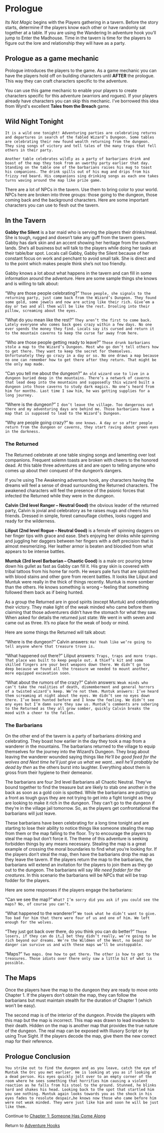 # Prologue

*Its Not Magic* begins with the Players gathering in a tavern. Before the story starts, determine if the players know each other or have randomly sat together at a table. If you are using the Wandering In adventure hook you’ll jump to Enter the Madhouse. Time in the tavern is time for the players to figure out the lore and relationship they will have as a party.

## Prologue as a game mechanic

Prologue introduces the players to the game. As a game mechanic you can have the players hold off on building characters until **AFTER** the prologue. This way they can craft characters specific to the adventure.

You can use this game mechanic to enable your players to create characters specific for this adventure (warriors and rogues). If your players already have characters you can skip this mechanic. I've borrowed this idea from Wyrd's excellent **Tales from the Breach** game.

## Wild Night Tonight

`It is a wild one tonight! Adventuring parties are celebrating returns and departures in search of the fabled Wizard’s Dungeon. Some tables are celebrating their new found wealth returning from the dungeon. They sing songs of victory and tell tales of the many traps that fell others in their party.`

`Another table celebrates wildly as a party of barbarians drink and boast of the map they took from an uworthy party earlier that day. Standing on the table one of the barbarians raises his mug to toast his companions. The drink spills out of his mug and drips from his frizzy red beard. His companions sing drinking songs as each one takes turns waving around the map like prize game.`

There are a lot of NPCs in the tavern. Use them to bring color to your world. NPCs here are broken into three groups: those going to the dungeon, those coming back and the background characters. Here are some important characters you can use to flesh out the tavern.

## In the Tavern

**Gabby the Silent** is a bar maid who is serving the players their drinks/meal. She is tough, rugged and doesn’t take any guff from the tavern goers. Gabby has dark skin and an accent showing her heritage from the southern lands. She’s all business but will talk to the players while doing her tasks at their table/bar spot. Locals call Gabby, Gabby the Silent because of her constant focus on work and penchant to avoid small talk. She is direct and to the point which makes people think she’s not too friendly.

Gabby knows a lot about what happens in the tavern and can fill in some information around the adventure. Here are some sample things she knows and is willing to talk about:

“Why are those people celebrating?” 
`Those people, she signals to the returning party, just came back from the Wizard’s Dungeon. They found some gold, some jewels and now are acting like their rich. Give’em a day or two and all them will be like the rest. Drooling into their pillow, screaming about the eyes.`

”What do you mean like the rest?” 
`They aren’t the first to come back. Lately everyone who comes back goes crazy within a few days. No one ever spends the money they find. Locals say its cursed and return it to the mountain caverns to keep the curse far away from here.`

“Who are those people getting ready to leave?” 
`Those drunk barbarians stole a map to the Wizard’s Dungeon. Most who go don’t tell others how to get there. They want to keep the secret for themselves. Unfortunately they go crazy in a day or so. No one draws a map because no one can remember how to get there after they return. That might be the only map made.`

“Can you tell me about the dungeon?” 
`An old wizard use to live in a dungeon buried deep in the mountains. There’s a network of caverns that lead deep into the mountains and supposedly this wizard built a dungeon into those caverns to study dark magics. No one’s heard from him for months. Last time I saw him, he was getting supplies for a long journey.`

“Where is the dungeon?” 
`I don’t leave the village. Too dangerous out there and my adventuring days are behind me. Those barbarians have a map that is supposed to lead to the Wizard’s Dungeon.`

“Why are people going crazy?” 
`No one knows. A day or so after people return from the dungeon or caverns, they start raving about green eyes in the darkness.` 

### The Returned

The Returned celebrate at one table singing songs and lamenting over lost companions. Frequent solemn toasts are broken with cheers to the honored dead. At this table three adventures sit and are open to telling anyone who comes up about their conquest of the dungeon’s dangers.

If you’re using The Awakening adventure hook, any characters having the dreams will feel a sense of dread surrounding the Returned characters. The awakened characters will feel the presence of the psionic forces that infected the Returned while they were in the dungeon. 

**Calvin (3rd level Ranger – Neutral Good)** the obvious leader of the returned party, Calvin is jovial and celebratory as he raises mugs and cheers his friends. Dressed in simple, forest camouflage clothes, looks rugged and ready for the wilderness. 

**Liliput (2nd level Rogue – Neutral Good)** is a female elf spinning daggers on her finger tips with grace and ease. She’s enjoying her drinks while spinning and juggling her daggers between her fingers with a deft precision that is almost mesmerizing. Her leather armor is beaten and bloodied from what appears to be intense battles.

**Muntuk (3rd level Barbarian – Chaotic Good)** is a male orc pouring brew down his gullet as fast as Gabby can fill it. His gray skin is covered with tribal tattoos from his home far north. He wears pale furs that are splotched with blood stains and other gore from recent battles. It looks like Liliput and Muntuk were really in the thick of things recently. Muntuk is more somber than the others. He knows something is wrong – feeling that something followed them back as if being hunted. 

As a group the Returned are in good spirits (except Muntuk) and celebrating their victory. They make light of the weak minded who came before them claiming that those adventurers didn’t have the stomach for what they saw. When asked for details the returned just state: We went in with seven and came out as three. It’s no place for the weak of body or mind.

Here are some things the Returned will talk about:

“Where is the dungeon?” Calvin answers: 
`Ha! Yeah like we’re going to tell anyone where that treasure trove is.` 

“What happened out there?” Liliput answers: 
`Traps, traps and more traps. That place was built to keep people out. A thief’s kit and some skilled fingers are your best weapons down there. We didn’t go too deep because we found all the treasure we needed to mount another, more equipped excavation soon.`

“What about the rumors of the crazy?” Calvin answers: 
`Weak minds who can’t take the realities of death, dismemberment and general horrors of a twisted wizard’s keep. We’re not them. Muntuk answers: I’ve heard them screaming at night about the eyes. We didn’t see no eyes down there. I’ve been hunted before and I know the feeling. We didn’t see any eyes but I’m damn sure they saw us. Muntuk’s comments are sobering to the Returned as they all grow somber, quickly Calvin breaks the mood with a cheer to the fallen.`

### The Barbarians

On the other end of the tavern is a party of barbarians drinking and celebrating. They boast how earlier in the day they took a map from a wanderer in the mountains. The barbarians returned to the village to equip themselves for the journey into the Wizard’s Dungeon. They brag about leaving the wanderer wounded saying things like *He’ll be good feed for the wolves and Next time he’ll just give us what we want…well he’ll probably be dead by then* as the others burst into laughter. Everything about them is gross from their hygiene to their demeanor.

The barbarians are four 3rd level Barbarians all Chaotic Neutral. They’ve bound together to find the treasure but are likely to stab one another in the back as soon as a gold coin is spotted. While the barbarians are putting up a front as tough guys they are not trying to get into a fight tonight as they are looking to make it rich in the dungeon. They can’t go to the dungeon if they’re in the village jail tomorrow. So, as the players get confrontational the barbarians will just leave.

These barbarians have been celebrating for a long time tonight and are starting to lose their ability to notice things like someone stealing the map from them or the map falling to the floor. Try to encourage the players to steal the map but don’t force it. The theme of this adventure is seeking forbidden things by any means necessary. Stealing the map is a great example of crossing the moral boundaries to find what you’re looking for. If the players don’t steal the map, then have the barbarians drop the map as they leave the tavern. If the players return the map to the barbarians, the barbarians will extend an invitation for the players to join them as they go out to the dungeon. The barbarians will say *We need fodder for the creatures*. In this scenario the barbarians will be NPCs that will be trap fodder for the players.

Here are some responses if the players engage the barbarians:

“Can we see the map?” 
`What? I’m sorry did you ask if you could see the maps? No, of course you can’t.`

“What happened to the wanderer?” 
`We took what he didn’t want to give. Too bad for him that there were four of us and one of him. We left enough for the wolves.`

“They just got back over there, do you think you can do better?” 
`Those losers, if they can do it…I bet they didn’t really, we’re going to be rich beyond our dreams. We’re the Wildmen of the West, no beast nor danger can survive us and with these maps we’ll be unstoppable.`

“Maps?” `Two maps. One how to get there. The other is how to get to the treasures. Those idiots over there only saw a little bit of what is possible.`

## The Maps
Once the players have the map to the dungeon they are ready to move onto Chapter 1. If the players don’t obtain the map, they can follow the barbarians but must maintain stealth for the duration of Chapter 1 (which won’t be easy). 

The second map is of the interior of the dungeon. Provide the players with this map but the map is incorrect. This map was drawn to lead invaders to their death. Hidden on the map is another map that provides the true nature of the dungeon. The real map can be exposed with Illusory Script or by using True Sight. If the players decode the map, give them the new correct map for their reference.

## Prologue Conclusion
`You strike out to find the dungeon and as you leave, catch the eye of Muntuk the Orc you met earlier. He is looking at you as if looking at a dead person. His eyes quickly jolt over to an empty corner of the room where he sees something that horrifies him causing a violent reaction as he falls from his stool to the ground. Stunned, he blinks hard and shakes his head. Looking back to the spot that startled him you see nothing. Muntuk again looks towards you as the shock in his eyes fades to resolute despair…he knows now those who came before him were not weak minded. They were just like him and soon he will be just like them.`

Continue to [Chapter 1: Someone Has Come Along](Chapter1.md)

Return to [Adventure Hooks](AdventureHooks.md)
